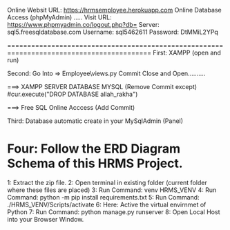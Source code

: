 Online Websit URL:		https://hrmsemployee.herokuapp.com
Online Database Access (phpMyAdmin) .....
Visit URL:		https://www.phpmyadmin.co/logout.php?db=
Server:		sql5.freesqldatabase.com
Username:	sql5462611
Password:		DtMMiL2YPq

==========================================================================================
First:	XAMPP (open and run)

Second: 	Go Into => 	Employee\views.py
	Commit Close and Open..........
	
===>	XAMPP SERVER DATABASE MYSQL 	(Remove Commit except)     #cur.execute("DROP DATABASE allah_rakha")

===>	Free SQL Online Acccess		(Add Commit)

Third:	Database automatic create in your MySqlAdmin (Panel)

Four: 	Follow the ERD Diagram Schema of this HRMS Project.
========================================================================================

1: 	Extract the zip file.
2: 	Open terminal in existing folder (current folder where these files are placed)
3:	Run Command:	venv HRMS_VENV
4:	Run Command:	python -m pip install requirements.txt
5:	Run Command:	./HRMS_VENV/Scripts/activate
6:	Here: Active the virtual envirnmet of Python
7:	Run Command:	python manage.py runserver
8:	Open Local Host into your Browser Window.